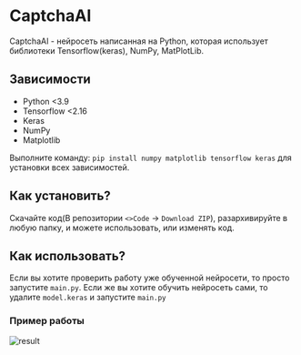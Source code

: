 # CaptchaAI
CaptchaAI - нейросеть написанная на Python, которая использует библиотеки Tensorflow(keras), NumPy, MatPlotLib.

## Зависимости
- Python <3.9  
- Tensorflow <2.16  
- Keras  
- NumPy  
- Matplotlib 

Выполните команду: ``pip install numpy matplotlib tensorflow keras`` для установки всех зависимостей.

## Как установить?
Скачайте код(В репозитории ``<>Code`` → ``Download ZIP``), разархивируйте в любую папку, и можете использовать, или изменять код.

## Как использовать?
Если вы хотите проверить работу уже обученной нейросети, то просто запустите ``main.py``.
Если же вы хотите обучить нейросеть сами, то удалите ``model.keras`` и запустите ``main.py``

### Пример работы
![result](https://github.com/user-attachments/assets/68612bca-aea3-4178-ad9f-a3c5f459e611)

